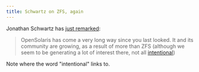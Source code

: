 ```yaml
---
title: Schwartz on ZFS, again
---
```


Jonathan Schwartz has [just remarked](http://blogs.sun.com/jonathan/entry/one_plus_one_is_fifty):

> OpenSolaris has come a very long way since you last looked. It and its community are growing, as a result of more than ZFS (although we seem to be generating a lot of interest there, not all [intentional](http://www.informationweek.com/news/showArticle.jhtml?articleID=199903525))

Note where the word "intentional" links to.
